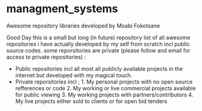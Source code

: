 # managment_systems
Awesome repository libraries developed by Moabi Fokotsane

Good Day this is a small but long (in future) repository list of all awesome repositories i have actually developed by my self from scratch incl public source codes. some reporsitories are private (please follow and email for access to private repositories) :
- Public repositories incl all most all publicly available projects in the internet but developed with my magical touch.
- Private reporsitories incl ; 
                              1. My personal projects with no open source refferences or code 
                              2. My working or live commercial projects available for public viewing 
                              3. My working projects with partners/contributors
                              4. My live projects either sold to clients or for open bid tenders

